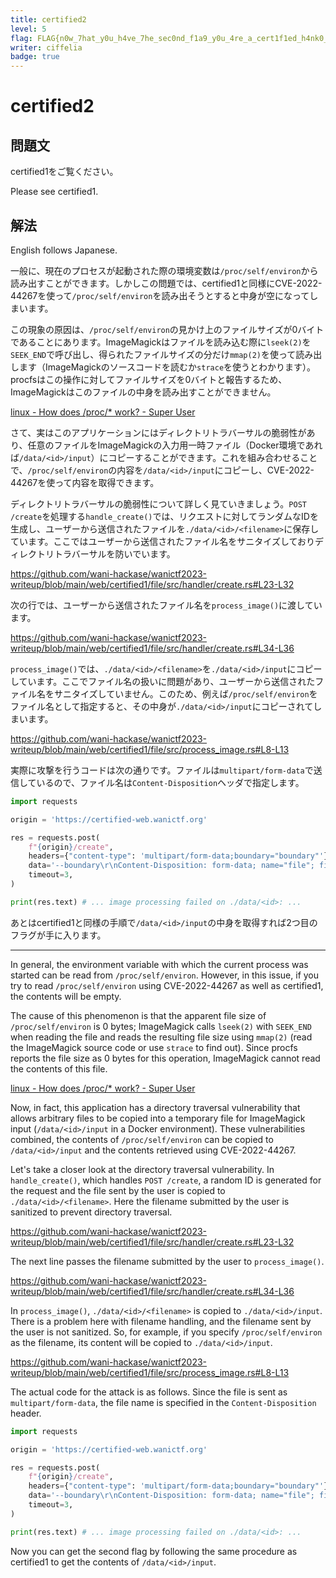 ```yaml
---
title: certified2
level: 5
flag: FLAG{n0w_7hat_y0u_h4ve_7he_sec0nd_f1a9_y0u_4re_a_cert1f1ed_h4nk0_m@ster}
writer: ciffelia
badge: true
---
```


# certified2

## 問題文

certified1をご覧ください。

Please see certified1.

## 解法

English follows Japanese.

一般に、現在のプロセスが起動された際の環境変数は`/proc/self/environ`から読み出すことができます。しかしこの問題では、certified1と同様にCVE-2022-44267を使って`/proc/self/environ`を読み出そうとすると中身が空になってしまいます。

この現象の原因は、`/proc/self/environ`の見かけ上のファイルサイズが0バイトであることにあります。ImageMagickはファイルを読み込む際に`lseek(2)`を`SEEK_END`で呼び出し、得られたファイルサイズの分だけ`mmap(2)`を使って読み出します（ImageMagickのソースコードを読むか`strace`を使うとわかります）。procfsはこの操作に対してファイルサイズを0バイトと報告するため、ImageMagickはこのファイルの中身を読み出すことができません。

[linux - How does /proc/* work? - Super User](https://superuser.com/questions/619955)

さて、実はこのアプリケーションにはディレクトリトラバーサルの脆弱性があり、任意のファイルをImageMagickの入力用一時ファイル（Docker環境であれば`/data/<id>/input`）にコピーすることができます。これを組み合わせることで、`/proc/self/environ`の内容を`/data/<id>/input`にコピーし、CVE-2022-44267を使って内容を取得できます。

ディレクトリトラバーサルの脆弱性について詳しく見ていきましょう。`POST /create`を処理する`handle_create()`では、リクエストに対してランダムなIDを生成し、ユーザーから送信されたファイルを`./data/<id>/<filename>`に保存しています。ここではユーザーから送信されたファイル名をサニタイズしておりディレクトリトラバーサルを防いでいます。

https://github.com/wani-hackase/wanictf2023-writeup/blob/main/web/certified1/file/src/handler/create.rs#L23-L32

次の行では、ユーザーから送信されたファイル名を`process_image()`に渡しています。

https://github.com/wani-hackase/wanictf2023-writeup/blob/main/web/certified1/file/src/handler/create.rs#L34-L36

`process_image()`では、`./data/<id>/<filename>`を`./data/<id>/input`にコピーしています。ここでファイル名の扱いに問題があり、ユーザーから送信されたファイル名をサニタイズしていません。このため、例えば`/proc/self/environ`をファイル名として指定すると、その中身が`./data/<id>/input`にコピーされてしまいます。

https://github.com/wani-hackase/wanictf2023-writeup/blob/main/web/certified1/file/src/process_image.rs#L8-L13

実際に攻撃を行うコードは次の通りです。ファイルは`multipart/form-data`で送信しているので、ファイル名は`Content-Disposition`ヘッダで指定します。

```python
import requests

origin = 'https://certified-web.wanictf.org'

res = requests.post(
    f"{origin}/create",
    headers={"content-type": 'multipart/form-data;boundary="boundary"'},
    data='--boundary\r\nContent-Disposition: form-data; name="file"; filename="/proc/self/environ"\r\nContent-Type: text/plain\r\n\r\n\r\n--boundary',
    timeout=3,
)

print(res.text) # ... image processing failed on ./data/<id>: ...
```

あとはcertified1と同様の手順で`/data/<id>/input`の中身を取得すれば2つ目のフラグが手に入ります。

---

In general, the environment variable with which the current process was started can be read from `/proc/self/environ`. However, in this issue, if you try to read `/proc/self/environ` using CVE-2022-44267 as well as certified1, the contents will be empty.

The cause of this phenomenon is that the apparent file size of `/proc/self/environ` is 0 bytes; ImageMagick calls `lseek(2)` with `SEEK_END` when reading the file and reads the resulting file size using `mmap(2)` (read the ImageMagick source code or use `strace` to find out). Since procfs reports the file size as 0 bytes for this operation, ImageMagick cannot read the contents of this file.

[linux - How does /proc/* work? - Super User](https://superuser.com/questions/619955)

Now, in fact, this application has a directory traversal vulnerability that allows arbitrary files to be copied into a temporary file for ImageMagick input (`/data/<id>/input` in a Docker environment). These vulnerabilities combined, the contents of `/proc/self/environ` can be copied to `/data/<id>/input` and the contents retrieved using CVE-2022-44267.

Let's take a closer look at the directory traversal vulnerability. In `handle_create()`, which handles `POST /create`, a random ID is generated for the request and the file sent by the user is copied to `./data/<id>/<filename>`. Here the filename submitted by the user is sanitized to prevent directory traversal.

https://github.com/wani-hackase/wanictf2023-writeup/blob/main/web/certified1/file/src/handler/create.rs#L23-L32

The next line passes the filename submitted by the user to `process_image()`.

https://github.com/wani-hackase/wanictf2023-writeup/blob/main/web/certified1/file/src/handler/create.rs#L34-L36

In `process_image()`, `./data/<id>/<filename>` is copied to `./data/<id>/input`. There is a problem here with filename handling, and the filename sent by the user is not sanitized. So, for example, if you specify `/proc/self/environ` as the filename, its content will be copied to `./data/<id>/input`.

https://github.com/wani-hackase/wanictf2023-writeup/blob/main/web/certified1/file/src/process_image.rs#L8-L13

The actual code for the attack is as follows. Since the file is sent as `multipart/form-data`, the file name is specified in the `Content-Disposition` header.

```python
import requests

origin = 'https://certified-web.wanictf.org'

res = requests.post(
    f"{origin}/create",
    headers={"content-type": 'multipart/form-data;boundary="boundary"'},
    data='--boundary\r\nContent-Disposition: form-data; name="file"; filename="/proc/self/environ"\r\nContent-Type: text/plain\r\n\r\n\r\n--boundary',
    timeout=3,
)

print(res.text) # ... image processing failed on ./data/<id>: ...
```

Now you can get the second flag by following the same procedure as certified1 to get the contents of `/data/<id>/input`.
